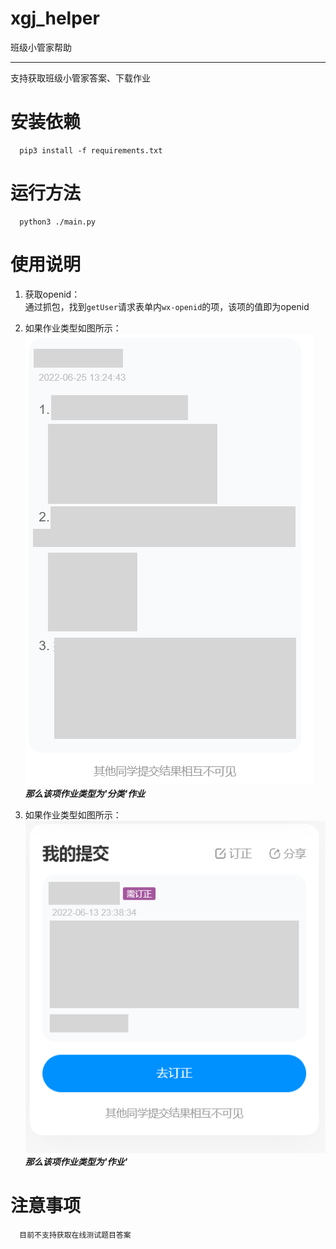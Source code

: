 # xgj_helper
班级小管家帮助
***
支持获取班级小管家答案、下载作业
# 安装依赖
```
  pip3 install -f requirements.txt
```
# 运行方法
```
  python3 ./main.py
```

# 使用说明
  1. 获取openid：<br>
  通过抓包，找到`getUser`请求表单内`wx-openid`的项，该项的值即为openid

  2. 如果作业类型如图所示：<br>
  ![type-classify](https://raw.githubusercontent.com/SamCui0313/samcui0313.github.io/master/img/type_classify.png)<br>
  ***那么该项作业类型为'分类'作业***

  3. 如果作业类型如图所示：<br>
  ![type-Homework](https://raw.githubusercontent.com/SamCui0313/samcui0313.github.io/master/img/type_Homework.png)<br>
  ***那么该项作业类型为'作业'***

# 注意事项
```
  目前不支持获取在线测试题目答案
```


